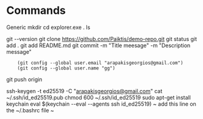 # Commands

Generic
    mkdir
    cd
    explorer.exe .
    ls

git --version
git clone https://github.com/Paiktis/demo-repo.git
git status
git add .
git add README.md
git commit -m "Title meesage" -m "Description message"


        (git config --global user.email "arapakisgeorgios@gmail.com")
        (git config --global user.name "gg")


git push origin



ssh-keygen -t ed25519 -C "arapakisgeorgios@gmail.com"
cat ~/.ssh/id_ed25519.pub
chmod 600 ~/.ssh/id_ed25519
sudo apt-get install keychain
eval $(keychain --eval --agents ssh id_ed25519)   ~ add this line on the ~/.bashrc file ~